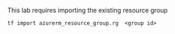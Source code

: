 This lab requires importing the existing resource group
```
tf import azurerm_resource_group.rg  <group id>
```